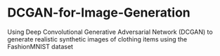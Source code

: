 # DCGAN-for-Image-Generation
Using Deep Convolutional Generative Adversarial Network (DCGAN) to generate realistic synthetic images of clothing items using the FashionMNIST dataset
